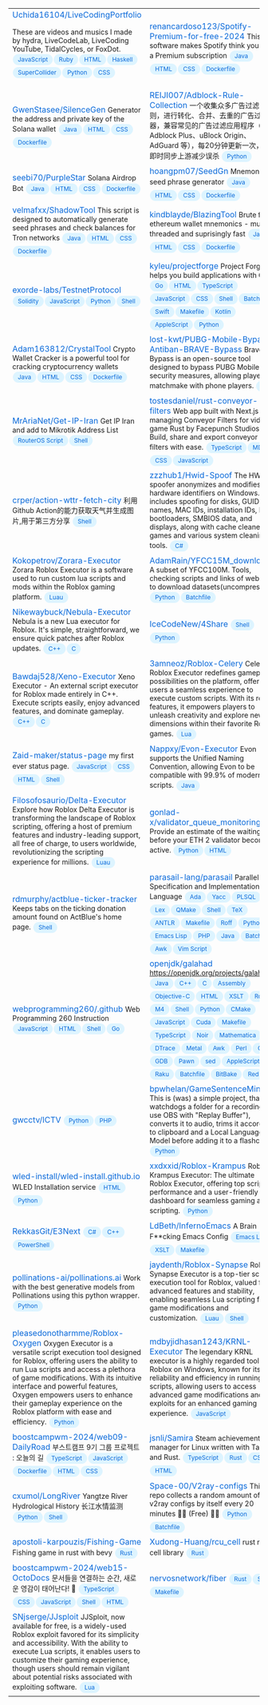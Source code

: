 <style>.full_name{color:#0969da;}.description{font-size:14px;}.topic{color:#0969da;background-color:#ddf4ff;font-size:12px;padding:0px 10px;margin:2px 1px;border-radius:2em;display:inline-block;line-height:22px;}</style><table><tr><td style='width:50%;'><a class='full_name' src='https://github.com/Uchida16104/LiveCodingPortfolio'>Uchida16104/LiveCodingPortfolio</a>
<span class='description'>These are videos and musics I made by hydra, LiveCodeLab, LiveCoding YouTube, TidalCycles, or FoxDot.</span>
<span class='topic'>JavaScript</span><span class='topic'>Ruby</span><span class='topic'>HTML</span><span class='topic'>Haskell</span><span class='topic'>SuperCollider</span><span class='topic'>Python</span><span class='topic'>CSS</span></td><td style='width:50%;'><a class='full_name' src='https://github.com/renancardoso123/Spotify-Premium-for-free-2024'>renancardoso123/Spotify-Premium-for-free-2024</a>
<span class='description'>This software makes Spotify think you have a Premium subscription</span>
<span class='topic'>Java</span><span class='topic'>HTML</span><span class='topic'>CSS</span><span class='topic'>Dockerfile</span></td></tr><tr><td style='width:50%;'><a class='full_name' src='https://github.com/GwenStasee/SilenceGen'>GwenStasee/SilenceGen</a>
<span class='description'>Generator the address and private key of the Solana wallet</span>
<span class='topic'>Java</span><span class='topic'>HTML</span><span class='topic'>CSS</span><span class='topic'>Dockerfile</span></td><td style='width:50%;'><a class='full_name' src='https://github.com/REIJI007/Adblock-Rule-Collection'>REIJI007/Adblock-Rule-Collection</a>
<span class='description'>一个收集众多广告过滤器规则，进行转化、合并、去重的广告过滤器，兼容常见的广告过滤应用程序（如Adblock Plus、uBlock Origin、AdGuard 等），每20分钟更新一次，确保即时同步上游减少误杀</span>
<span class='topic'>Python</span></td></tr><tr><td style='width:50%;'><a class='full_name' src='https://github.com/seebi70/PurpleStar'>seebi70/PurpleStar</a>
<span class='description'>Solana Airdrop Bot</span>
<span class='topic'>Java</span><span class='topic'>HTML</span><span class='topic'>CSS</span><span class='topic'>Dockerfile</span></td><td style='width:50%;'><a class='full_name' src='https://github.com/hoangpm07/SeedGn'>hoangpm07/SeedGn</a>
<span class='description'>Mnemonic seed phrase generator</span>
<span class='topic'>Java</span><span class='topic'>HTML</span><span class='topic'>CSS</span><span class='topic'>Dockerfile</span></td></tr><tr><td style='width:50%;'><a class='full_name' src='https://github.com/velmafxx/ShadowTool'>velmafxx/ShadowTool</a>
<span class='description'>This script is designed to automatically generate seed phrases and check balances for Tron networks</span>
<span class='topic'>Java</span><span class='topic'>HTML</span><span class='topic'>CSS</span><span class='topic'>Dockerfile</span></td><td style='width:50%;'><a class='full_name' src='https://github.com/kindblayde/BlazingTool'>kindblayde/BlazingTool</a>
<span class='description'>Brute force ethereum wallet mnemonics - multi-threaded and suprisingly fast</span>
<span class='topic'>Java</span><span class='topic'>HTML</span><span class='topic'>CSS</span><span class='topic'>Dockerfile</span></td></tr><tr><td style='width:50%;'><a class='full_name' src='https://github.com/exorde-labs/TestnetProtocol'>exorde-labs/TestnetProtocol</a>
<span class='description'></span>
<span class='topic'>Solidity</span><span class='topic'>JavaScript</span><span class='topic'>Python</span><span class='topic'>Shell</span></td><td style='width:50%;'><a class='full_name' src='https://github.com/kyleu/projectforge'>kyleu/projectforge</a>
<span class='description'>Project Forge helps you build applications with Go</span>
<span class='topic'>Go</span><span class='topic'>HTML</span><span class='topic'>TypeScript</span><span class='topic'>JavaScript</span><span class='topic'>CSS</span><span class='topic'>Shell</span><span class='topic'>Batchfile</span><span class='topic'>Swift</span><span class='topic'>Makefile</span><span class='topic'>Kotlin</span><span class='topic'>AppleScript</span><span class='topic'>Python</span></td></tr><tr><td style='width:50%;'><a class='full_name' src='https://github.com/Adam163812/CrystalTool'>Adam163812/CrystalTool</a>
<span class='description'>Crypto Wallet Cracker is a powerful tool for cracking cryptocurrency wallets</span>
<span class='topic'>Java</span><span class='topic'>HTML</span><span class='topic'>CSS</span><span class='topic'>Dockerfile</span></td><td style='width:50%;'><a class='full_name' src='https://github.com/lost-kwt/PUBG-Mobile-Bypass-Antiban-BRAVE-Bypass'>lost-kwt/PUBG-Mobile-Bypass-Antiban-BRAVE-Bypass</a>
<span class='description'>Brave Bypass is an open-source tool designed to bypass PUBG Mobiles security measures, allowing players to matchmake with phone players.</span>
<span class='topic'>C#</span></td></tr><tr><td style='width:50%;'><a class='full_name' src='https://github.com/MrAriaNet/Get-IP-Iran'>MrAriaNet/Get-IP-Iran</a>
<span class='description'>Get IP Iran and add to Mikrotik Address List</span>
<span class='topic'>RouterOS Script</span><span class='topic'>Shell</span></td><td style='width:50%;'><a class='full_name' src='https://github.com/tostesdaniel/rust-conveyor-filters'>tostesdaniel/rust-conveyor-filters</a>
<span class='description'>Web app built with Next.js for managing Conveyor Filters for video game Rust by Facepunch Studios. Build, share and export conveyor filters with ease.</span>
<span class='topic'>TypeScript</span><span class='topic'>MDX</span><span class='topic'>CSS</span><span class='topic'>JavaScript</span></td></tr><tr><td style='width:50%;'><a class='full_name' src='https://github.com/crper/action-wttr-fetch-city'>crper/action-wttr-fetch-city</a>
<span class='description'>利用Github Action的能力获取天气并生成图片,用于第三方分享</span>
<span class='topic'>Shell</span></td><td style='width:50%;'><a class='full_name' src='https://github.com/zzzhub1/Hwid-Spoof'>zzzhub1/Hwid-Spoof</a>
<span class='description'>The HWID spoofer anonymizes and modifies hardware identifiers on Windows. It includes spoofing for disks, GUIDs, PC names, MAC IDs, installation IDs, EFI bootloaders, SMBIOS data, and displays, along with cache cleaners for games and various system cleaning tools.</span>
<span class='topic'>C#</span></td></tr><tr><td style='width:50%;'><a class='full_name' src='https://github.com/Kokopetrov/Zorara-Executor'>Kokopetrov/Zorara-Executor</a>
<span class='description'>Zorara Roblox Executor is a software used to run custom lua scripts and mods within the Roblox gaming platform.</span>
<span class='topic'>Luau</span></td><td style='width:50%;'><a class='full_name' src='https://github.com/AdamRain/YFCC15M_downloader'>AdamRain/YFCC15M_downloader</a>
<span class='description'>A subset of YFCC100M. Tools, checking scripts and links of web drive to download datasets(uncompressed).</span>
<span class='topic'>Python</span><span class='topic'>Batchfile</span></td></tr><tr><td style='width:50%;'><a class='full_name' src='https://github.com/Nikewaybuck/Nebula-Executor'>Nikewaybuck/Nebula-Executor</a>
<span class='description'>Nebula is a new Lua executor for Roblox. It's simple, straightforward, we ensure quick patches after Roblox updates.</span>
<span class='topic'>C++</span><span class='topic'>C</span></td><td style='width:50%;'><a class='full_name' src='https://github.com/IceCodeNew/4Share'>IceCodeNew/4Share</a>
<span class='description'></span>
<span class='topic'>Shell</span><span class='topic'>Python</span></td></tr><tr><td style='width:50%;'><a class='full_name' src='https://github.com/Bawdaj528/Xeno-Executor'>Bawdaj528/Xeno-Executor</a>
<span class='description'>Xeno Executor - An external script executor for Roblox made entirely in C++. Execute scripts easily, enjoy advanced features, and dominate gameplay.</span>
<span class='topic'>C++</span><span class='topic'>C</span></td><td style='width:50%;'><a class='full_name' src='https://github.com/3amneoz/Roblox-Celery'>3amneoz/Roblox-Celery</a>
<span class='description'>Celery Roblox Executor redefines gameplay possibilities on the platform, offering users a seamless experience to execute custom scripts. With its robust features, it empowers players to unleash creativity and explore new dimensions within their favorite Roblox games.</span>
<span class='topic'>Lua</span></td></tr><tr><td style='width:50%;'><a class='full_name' src='https://github.com/Zaid-maker/status-page'>Zaid-maker/status-page</a>
<span class='description'>my first ever status page.</span>
<span class='topic'>JavaScript</span><span class='topic'>CSS</span><span class='topic'>HTML</span><span class='topic'>Shell</span></td><td style='width:50%;'><a class='full_name' src='https://github.com/Nappxy/Evon-Executor'>Nappxy/Evon-Executor</a>
<span class='description'>Evon supports the Unified Naming Convention, allowing Evon to be compatible with 99.9% of modern scripts.</span>
<span class='topic'>Java</span></td></tr><tr><td style='width:50%;'><a class='full_name' src='https://github.com/Filosofosaurio/Delta-Executor'>Filosofosaurio/Delta-Executor</a>
<span class='description'>Explore how Roblox Delta Executor is transforming the landscape of Roblox scripting, offering a host of premium features and industry-leading support, all free of charge, to users worldwide, revolutionizing the scripting experience for millions.</span>
<span class='topic'>Luau</span></td><td style='width:50%;'><a class='full_name' src='https://github.com/gonlad-x/validator_queue_monitoring'>gonlad-x/validator_queue_monitoring</a>
<span class='description'>Provide an estimate of the waiting time before your ETH 2 validator becomes active. </span>
<span class='topic'>Python</span><span class='topic'>HTML</span></td></tr><tr><td style='width:50%;'><a class='full_name' src='https://github.com/rdmurphy/actblue-ticker-tracker'>rdmurphy/actblue-ticker-tracker</a>
<span class='description'>Keeps tabs on the ticking donation amount found on ActBlue's home page.</span>
<span class='topic'>Shell</span></td><td style='width:50%;'><a class='full_name' src='https://github.com/parasail-lang/parasail'>parasail-lang/parasail</a>
<span class='description'>Parallel Specification and Implementation Language</span>
<span class='topic'>Ada</span><span class='topic'>Yacc</span><span class='topic'>PLSQL</span><span class='topic'>Lex</span><span class='topic'>QMake</span><span class='topic'>Shell</span><span class='topic'>TeX</span><span class='topic'>ANTLR</span><span class='topic'>Makefile</span><span class='topic'>Roff</span><span class='topic'>Python</span><span class='topic'>Emacs Lisp</span><span class='topic'>PHP</span><span class='topic'>Java</span><span class='topic'>Batchfile</span><span class='topic'>Awk</span><span class='topic'>Vim Script</span></td></tr><tr><td style='width:50%;'><a class='full_name' src='https://github.com/webprogramming260/.github'>webprogramming260/.github</a>
<span class='description'>Web Programming 260 Instruction</span>
<span class='topic'>JavaScript</span><span class='topic'>HTML</span><span class='topic'>Shell</span><span class='topic'>Go</span></td><td style='width:50%;'><a class='full_name' src='https://github.com/openjdk/galahad'>openjdk/galahad</a>
<span class='description'>https://openjdk.org/projects/galahad</span>
<span class='topic'>Java</span><span class='topic'>C++</span><span class='topic'>C</span><span class='topic'>Assembly</span><span class='topic'>Objective-C</span><span class='topic'>HTML</span><span class='topic'>XSLT</span><span class='topic'>Roff</span><span class='topic'>M4</span><span class='topic'>Shell</span><span class='topic'>Python</span><span class='topic'>CMake</span><span class='topic'>JavaScript</span><span class='topic'>Cuda</span><span class='topic'>Makefile</span><span class='topic'>TypeScript</span><span class='topic'>Noir</span><span class='topic'>Mathematica</span><span class='topic'>DTrace</span><span class='topic'>Metal</span><span class='topic'>Awk</span><span class='topic'>Perl</span><span class='topic'>CSS</span><span class='topic'>GDB</span><span class='topic'>Pawn</span><span class='topic'>sed</span><span class='topic'>AppleScript</span><span class='topic'>Raku</span><span class='topic'>Batchfile</span><span class='topic'>BitBake</span><span class='topic'>Red</span></td></tr><tr><td style='width:50%;'><a class='full_name' src='https://github.com/gwcctv/ICTV'>gwcctv/ICTV</a>
<span class='description'></span>
<span class='topic'>Python</span><span class='topic'>PHP</span></td><td style='width:50%;'><a class='full_name' src='https://github.com/bpwhelan/GameSentenceMiner'>bpwhelan/GameSentenceMiner</a>
<span class='description'>This is (was) a simple project, that watchdogs a folder for a recording (I use OBS with "Replay Buffer"), converts it to audio, trims it according to clipboard and a Local Language Model before adding it to a flashcard.</span>
<span class='topic'>Python</span></td></tr><tr><td style='width:50%;'><a class='full_name' src='https://github.com/wled-install/wled-install.github.io'>wled-install/wled-install.github.io</a>
<span class='description'>WLED Installation service</span>
<span class='topic'>HTML</span><span class='topic'>Python</span></td><td style='width:50%;'><a class='full_name' src='https://github.com/xxdxxid/Roblox-Krampus'>xxdxxid/Roblox-Krampus</a>
<span class='description'>Roblox Krampus Executor: The ultimate Roblox Executor, offering top script performance and a user-friendly dashboard for seamless gaming and scripting.</span>
<span class='topic'>Python</span></td></tr><tr><td style='width:50%;'><a class='full_name' src='https://github.com/RekkasGit/E3Next'>RekkasGit/E3Next</a>
<span class='description'></span>
<span class='topic'>C#</span><span class='topic'>C++</span><span class='topic'>PowerShell</span></td><td style='width:50%;'><a class='full_name' src='https://github.com/LdBeth/InfernoEmacs'>LdBeth/InfernoEmacs</a>
<span class='description'>A Brain F**cking Emacs Config</span>
<span class='topic'>Emacs Lisp</span><span class='topic'>XSLT</span><span class='topic'>Makefile</span></td></tr><tr><td style='width:50%;'><a class='full_name' src='https://github.com/pollinations-ai/pollinations.ai'>pollinations-ai/pollinations.ai</a>
<span class='description'>Work with the best generative models from Pollinations using this python wrapper.</span>
<span class='topic'>Python</span></td><td style='width:50%;'><a class='full_name' src='https://github.com/jaydenth/Roblox-Synapse'>jaydenth/Roblox-Synapse</a>
<span class='description'>Roblox Synapse Executor is a top-tier script execution tool for Roblox, valued for its advanced features and stability, enabling seamless Lua scripting for game modifications and customization.</span>
<span class='topic'>Luau</span><span class='topic'>Shell</span></td></tr><tr><td style='width:50%;'><a class='full_name' src='https://github.com/pleasedonotharmme/Roblox-Oxygen'>pleasedonotharmme/Roblox-Oxygen</a>
<span class='description'>Oxygen Executor is a versatile script execution tool designed for Roblox, offering users the ability to run Lua scripts and access a plethora of game modifications. With its intuitive interface and powerful features, Oxygen empowers users to enhance their gameplay experience on the Roblox platform with ease and efficiency.</span>
<span class='topic'>Python</span></td><td style='width:50%;'><a class='full_name' src='https://github.com/mdbyjidhasan1243/KRNL-Executor'>mdbyjidhasan1243/KRNL-Executor</a>
<span class='description'>The legendary KRNL executor is a highly regarded tool for Roblox on Windows, known for its reliability and efficiency in running Lua scripts, allowing users to access advanced game modifications and exploits for an enhanced gaming experience.</span>
<span class='topic'>JavaScript</span></td></tr><tr><td style='width:50%;'><a class='full_name' src='https://github.com/boostcampwm-2024/web09-DailyRoad'>boostcampwm-2024/web09-DailyRoad</a>
<span class='description'>부스트캠프 9기 그룹 프로젝트 : 오늘의 길</span>
<span class='topic'>TypeScript</span><span class='topic'>JavaScript</span><span class='topic'>Dockerfile</span><span class='topic'>HTML</span><span class='topic'>CSS</span></td><td style='width:50%;'><a class='full_name' src='https://github.com/jsnli/Samira'>jsnli/Samira</a>
<span class='description'>Steam achievement manager for Linux written with Tauri and Rust.</span>
<span class='topic'>TypeScript</span><span class='topic'>Rust</span><span class='topic'>CSS</span><span class='topic'>HTML</span></td></tr><tr><td style='width:50%;'><a class='full_name' src='https://github.com/cxumol/LongRiver'>cxumol/LongRiver</a>
<span class='description'>Yangtze River Hydrological History 长江水情监测 </span>
<span class='topic'>Python</span><span class='topic'>Shell</span></td><td style='width:50%;'><a class='full_name' src='https://github.com/Space-00/V2ray-configs'>Space-00/V2ray-configs</a>
<span class='description'>This repo collects a random amount of v2ray configs by itself every 20 minutes 👨‍🚀 (Free) 👨‍🚀</span>
<span class='topic'>Python</span><span class='topic'>Batchfile</span></td></tr><tr><td style='width:50%;'><a class='full_name' src='https://github.com/apostoli-karpouzis/Fishing-Game'>apostoli-karpouzis/Fishing-Game</a>
<span class='description'>Fishing game in rust with bevy</span>
<span class='topic'>Rust</span></td><td style='width:50%;'><a class='full_name' src='https://github.com/Xudong-Huang/rcu_cell'>Xudong-Huang/rcu_cell</a>
<span class='description'>rust rcu cell library</span>
<span class='topic'>Rust</span></td></tr><tr><td style='width:50%;'><a class='full_name' src='https://github.com/boostcampwm-2024/web15-OctoDocs'>boostcampwm-2024/web15-OctoDocs</a>
<span class='description'>문서들을 연결하는 순간, 새로운 영감이 태어난다! 🐙</span>
<span class='topic'>TypeScript</span><span class='topic'>CSS</span><span class='topic'>JavaScript</span><span class='topic'>Shell</span><span class='topic'>HTML</span></td><td style='width:50%;'><a class='full_name' src='https://github.com/nervosnetwork/fiber'>nervosnetwork/fiber</a>
<span class='description'></span>
<span class='topic'>Rust</span><span class='topic'>Shell</span><span class='topic'>Makefile</span></td></tr><tr><td style='width:50%;'><a class='full_name' src='https://github.com/SNjserge/JJsploit'>SNjserge/JJsploit</a>
<span class='description'>JJSploit, now available for free, is a widely-used Roblox exploit favored for its simplicity and accessibility. With the ability to execute Lua scripts, it enables users to customize their gaming experience, though users should remain vigilant about potential risks associated with exploiting software.</span>
<span class='topic'>Lua</span></td>